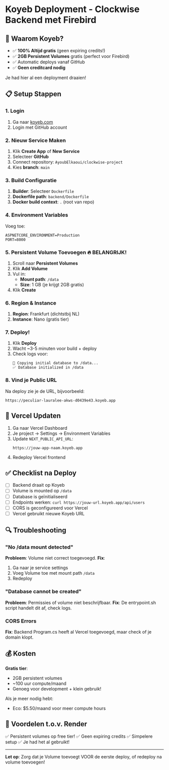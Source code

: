 # Koyeb Deployment - Clockwise Backend met Firebird

## 🎯 Waarom Koyeb?
- ✅ **100% Altijd gratis** (geen expiring credits!)
- ✅ **2GB Persistent Volumes** gratis (perfect voor Firebird)
- ✅ Automatic deploys vanaf GitHub
- ✅ **Geen creditcard nodig**

Je had hier al een deployment draaien!

## 📋 Setup Stappen

### 1. Login
1. Ga naar [koyeb.com](https://www.koyeb.com/)
2. Login met GitHub account

### 2. Nieuw Service Maken
1. Klik **Create App** of **New Service**
2. Selecteer **GitHub**
3. Connect repository: `AyoubElkaoui/clockwise-project`
4. Kies **branch**: `main`

### 3. Build Configuratie
1. **Builder**: Selecteer `Dockerfile`
2. **Dockerfile path**: `backend/Dockerfile`
3. **Docker build context**: `.` (root van repo)

### 4. Environment Variables
Voeg toe:
```
ASPNETCORE_ENVIRONMENT=Production
PORT=8000
```

### 5. Persistent Volume Toevoegen 🔥 BELANGRIJK!
1. Scroll naar **Persistent Volumes**
2. Klik **Add Volume**
3. Vul in:
   - **Mount path**: `/data`
   - **Size**: 1 GB (je krijgt 2GB gratis)
4. Klik **Create**

### 6. Region & Instance
1. **Region**: Frankfurt (dichtstbij NL)
2. **Instance**: Nano (gratis tier)

### 7. Deploy!
1. Klik **Deploy**
2. Wacht ~3-5 minuten voor build + deploy
3. Check logs voor:
   ```
   🔧 Copying initial database to /data...
   ✅ Database initialized in /data
   ```

### 8. Vind je Public URL
Na deploy zie je de URL, bijvoorbeeld:
```
https://peculiar-lauralee-akws-d0439e43.koyeb.app
```

## 🔗 Vercel Updaten
1. Ga naar Vercel Dashboard
2. Je project → Settings → Environment Variables
3. Update `NEXT_PUBLIC_API_URL`:
   ```
   https://jouw-app-naam.koyeb.app
   ```
4. Redeploy Vercel frontend

## ✅ Checklist na Deploy

- [ ] Backend draait op Koyeb
- [ ] Volume is mounted op `/data`
- [ ] Database is geïnitialiseerd
- [ ] Endpoints werken: `curl https://jouw-url.koyeb.app/api/users`
- [ ] CORS is geconfigureerd voor Vercel
- [ ] Vercel gebruikt nieuwe Koyeb URL

## 🔍 Troubleshooting

### "No /data mount detected"
**Probleem**: Volume niet correct toegevoegd.
**Fix**: 
1. Ga naar je service settings
2. Voeg Volume toe met mount path `/data`
3. Redeploy

### "Database cannot be created"
**Probleem**: Permissies of volume niet beschrijfbaar.
**Fix**: De entrypoint.sh script handelt dit af, check logs.

### CORS Errors
**Fix**: Backend Program.cs heeft al Vercel toegevoegd, maar check of je domain klopt.

## 💰 Kosten
**Gratis tier**:
- 2GB persistent volumes
- ~100 uur compute/maand
- Genoeg voor development + klein gebruik!

Als je meer nodig hebt:
- Eco: $5.50/maand voor meer compute hours

## 🎉 Voordelen t.o.v. Render
✅ Persistent volumes op free tier!
✅ Geen expiring credits
✅ Simpelere setup
✅ Je had het al gebruikt!

---

**Let op**: Zorg dat je Volume toevoegt VOOR de eerste deploy, of redeploy na volume toevoegen!
